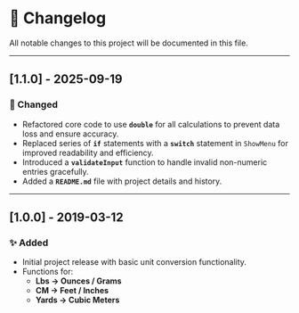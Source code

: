 # 📖 Changelog

All notable changes to this project will be documented in this file.  

---

## [1.1.0] - 2025-09-19
### 🔄 Changed
- Refactored core code to use **`double`** for all calculations to prevent data loss and ensure accuracy.  
- Replaced series of **`if`** statements with a **`switch`** statement in `ShowMenu` for improved readability and efficiency.  
- Introduced a **`validateInput`** function to handle invalid non-numeric entries gracefully.  
- Added a **`README.md`** file with project details and history.  

---

## [1.0.0] - 2019-03-12
### ✨ Added
- Initial project release with basic unit conversion functionality.  
- Functions for:  
  - **Lbs → Ounces / Grams**  
  - **CM → Feet / Inches**  
  - **Yards → Cubic Meters**  
